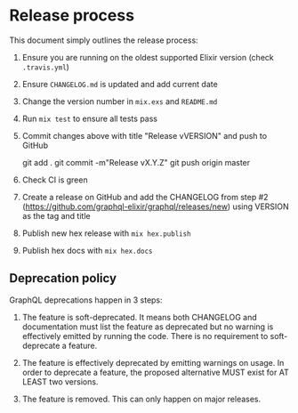 # Release process

This document simply outlines the release process:

1. Ensure you are running on the oldest supported Elixir version (check `.travis.yml`)

2. Ensure `CHANGELOG.md` is updated and add current date

3. Change the version number in `mix.exs` and `README.md`

4. Run `mix test` to ensure all tests pass

5. Commit changes above with title "Release vVERSION" and push to GitHub

    git add .
    git commit -m"Release vX.Y.Z"
    git push origin master

6. Check CI is green

7. Create a release on GitHub and add the CHANGELOG from step #2 (https://github.com/graphql-elixir/graphql/releases/new) using VERSION as the tag and title

8. Publish new hex release with `mix hex.publish`

9. Publish hex docs with `mix hex.docs`


## Deprecation policy

GraphQL deprecations happen in 3 steps:

  1. The feature is soft-deprecated. It means both CHANGELOG and documentation must list the feature as deprecated but no warning is effectively emitted by running the code. There is no requirement to soft-deprecate a feature.

  2. The feature is effectively deprecated by emitting warnings on usage. In order to deprecate a feature, the proposed alternative MUST exist for AT LEAST two versions.

  3. The feature is removed. This can only happen on major releases.
